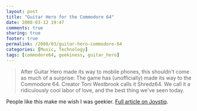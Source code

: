```yaml
---
layout: post
title: "Guitar Hero for the Commodore 64"
date: 2008-03-12 19:47
comments: true
sharing: true
footer: true
permalink: /2008/03/guitar-hero-commodore-64
categories: [Music, Technology]
tags: [commodore64, geekiness, guitar_hero]
---
```

<blockquote>After Guitar Hero made its way to mobile phones, this shouldn't come as much of a surprise: The game has (unofficially) made its way to the Commodore 64. Creator Toni Westbrook calls it Shredz64. We call it a ridiculously cool labor of love, and the best thing we've seen today.</blockquote>

People like this make me wish I was geekier.  <a href="http://www.joystiq.com/2008/03/11/the-best-thing-youll-see-today-guitar-hero-for-the-commodore-6/">Full article on Joystiq</a>.
